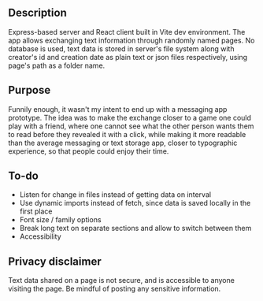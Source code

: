 ## Description

Express-based server and React client built in Vite dev environment. The app allows exchanging text information through randomly named pages. No database is used, text data is stored in server's file system along with creator's id and creation date as plain text or json files respectively, using page's path as a folder name.

## Purpose

Funnily enough, it wasn't my intent to end up with a messaging app prototype. The idea was to make the exchange closer to a game one could play with a friend, where one cannot see what the other person wants them to read before they revealed it with a click, while making it more readable than the average messaging or text storage app, closer to typographic experience, so that people could enjoy their time.

## To-do

- Listen for change in files instead of getting data on interval
- Use dynamic imports instead of fetch, since data is saved locally in the first place
- Font size / family options
- Break long text on separate sections and allow to switch between them
- Accessibility

## Privacy disclaimer

Text data shared on a page is not secure, and is accessible to anyone visiting the page. Be mindful of posting any sensitive information.